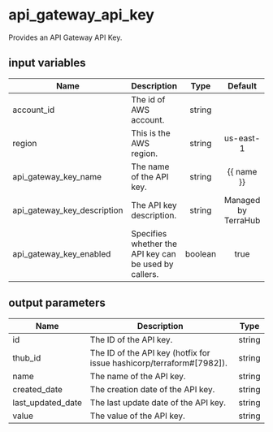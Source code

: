 # api_gateway_api_key

Provides an API Gateway API Key.

## input variables

| Name | Description | Type | Default | Required |
|------|-------------|:----:|:-----:|:-----:|
|account_id|The id of AWS account.|string||Yes|
|region|This is the AWS region.|string|us-east-1|Yes|
|api_gateway_key_name|The name of the API key.|string|{{ name }}|No|
|api_gateway_key_description|The API key description.|string|Managed by TerraHub|No|
|api_gateway_key_enabled|Specifies whether the API key can be used by callers.|boolean|true|No|


## output parameters

| Name | Description | Type |
|------|-------------|:----:|
|id|The ID of the API key.|string|
|thub_id|The ID of the API key (hotfix for issue hashicorp/terraform#[7982]).|string|
|name|The name of the API key.|string|
|created_date|The creation date of the API key.|string|
|last_updated_date|The last update date of the API key.|string|
|value|The value of the API key.|string|
